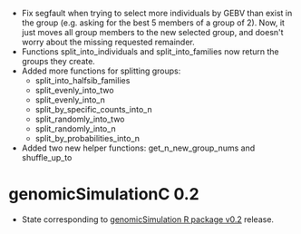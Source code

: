 - Fix segfault when trying to select more individuals by GEBV than exist in the group (e.g. asking for the best 5 members of a group of 2). Now, it just moves all group members to the new selected group, and doesn't worry about the missing requested remainder.
- Functions split_into_individuals and split_into_families now return the groups they create.
- Added more functions for splitting groups:
    - split_into_halfsib_families
    - split_evenly_into_two
    - split_evenly_into_n
    - split_by_specific_counts_into_n
    - split_randomly_into_two
    - split_randomly_into_n
    - split_by_probabilities_into_n
- Added two new helper functions: get_n_new_group_nums and shuffle_up_to

# genomicSimulationC 0.2

- State corresponding to [genomicSimulation R package v0.2](https://github.com/vllrs/genomicSimulation/releases/tag/v0.2) release.